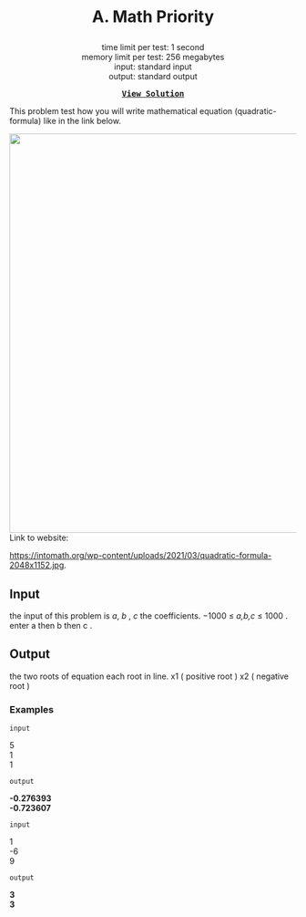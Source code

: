 # <p align="center"> A. Math Priority </p>

<p align="center">
  time limit per test: 1 second <br>
  memory limit per test: 256 megabytes <br>
input: standard input<br>
output: standard output
</p>

<pre align = "center"> <b> <a href="https://github.com/dizzydroid/ASU_CodeForces-Tasks/blob/main/Lab%201/Solutions/A%20-%20Math%20Priority.cpp">View Solution</a> </b> </pre>

This problem test how you will write mathematical equation (quadratic-formula) like in the link below.
<div id="picture" align="center">
  <img src="https://espresso.codeforces.com/41ebf72bdae96e60e963a9ddc5b3abc95de6b183.png" width="700"/>
</div>
Link to website:

https://intomath.org/wp-content/uploads/2021/03/quadratic-formula-2048x1152.jpg.

## Input
the input of this problem is *a*, *b* , *c* the coefficients. −1000 ≤ *a,b,c* ≤ 1000
. enter a then b then c .

## Output
the two roots of equation each root in line. x1 ( positive root ) x2 ( negative root )

### Examples<br>

 ```input```<br>

5<br> 1<br> 1<br>

 ```output```<br>

**-0.276393**<br> **-0.723607** <br>

 ```input```<br>

1<br> -6<br> 9<br>

 ```output```<br>

**3**<br> **3** <br>
